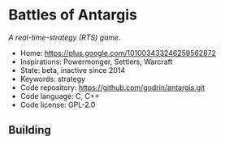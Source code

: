 # Battles of Antargis

_A real-time-strategy (RTS) game._

- Home: https://plus.google.com/101003433246259562872
- Inspirations: Powermonger, Settlers, Warcraft
- State: beta, inactive since 2014
- Keywords: strategy
- Code repository: https://github.com/godrin/antargis.git
- Code language: C, C++
- Code license: GPL-2.0

## Building
